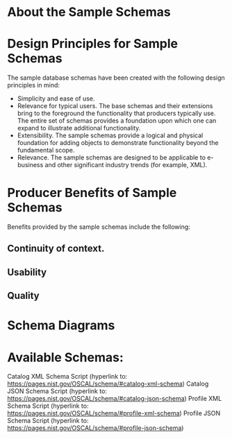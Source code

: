# About the Sample Schemas

# Design Principles for Sample Schemas
The sample database schemas have been created with the following design principles
in mind:
- Simplicity and ease of use.
- Relevance for typical users. The base schemas and their extensions bring to the
foreground the functionality that producers typically use. The entire set of
schemas provides a foundation upon which one can expand to illustrate additional
functionality.
- Extensibility. The sample schemas provide a logical and physical foundation for
adding objects to demonstrate functionality beyond the fundamental scope.
- Relevance. The sample schemas are designed to be applicable to e-business and
other significant industry trends (for example, XML). 

# Producer Benefits of Sample Schemas
Benefits provided by the sample schemas include the following:
## Continuity of context.

## Usability

## Quality

# Schema Diagrams

# Available Schemas:
Catalog XML Schema Script (hyperlink to: https://pages.nist.gov/OSCAL/schema/#catalog-xml-schema)
Catalog JSON Schema Script (hyperlink to: https://pages.nist.gov/OSCAL/schema/#catalog-json-schema)
Profile XML Schema Script (hyperlink to: https://pages.nist.gov/OSCAL/schema/#profile-xml-schema)
Profile JSON Schema Script (hyperlink to: https://pages.nist.gov/OSCAL/schema/#profile-json-schema)
